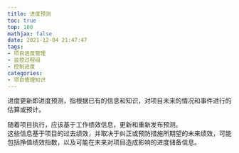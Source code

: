 ```yaml
---
title: 进度预测
toc: true
top: 100
mathjax: false
date: 2021-12-04 21:47:47
tags:
- 项目进度管理
- 监控过程组
- 控制进度
categories:
- 项目管理知识
---
```

进度更新即进度预测，指根据已有的信息和知识，对项目未来的情况和事件进行的估算或预计。

随着项目执行，应该基于工作绩效信息，更新和重新发布预测。  
这些信息基于项目的过去绩效，并取决于纠正或预防措施所期望的未来绩效，可能包括挣值绩效指数，以及可能在未来对项目造成影响的进度储备信息。
